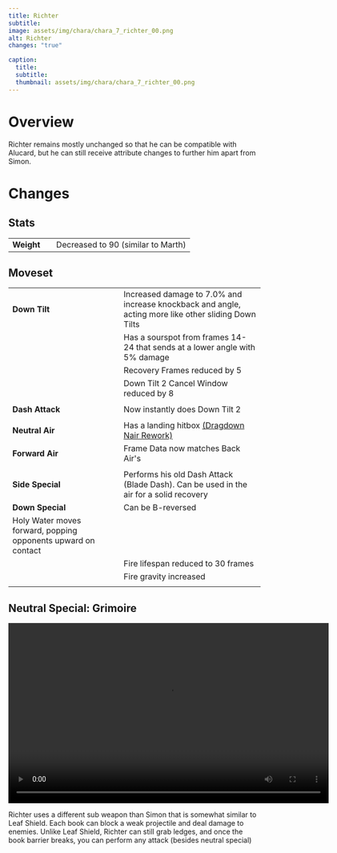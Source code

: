 ```yaml
---
title: Richter
subtitle: 
image: assets/img/chara/chara_7_richter_00.png
alt: Richter
changes: "true"

caption:
  title:
  subtitle: 
  thumbnail: assets/img/chara/chara_7_richter_00.png
---
```


# Overview 

Richter remains mostly unchanged so that he can be compatible with Alucard, but he can still receive attribute changes to further him apart from Simon.

# Changes

## Stats

| |  |  |
| :----------- | :-----: | ----------- |
| **Weight** | | Decreased to 90 (similar to Marth)  |

## Moveset

| |  |  |
| :----------- | :-----: | ----------- |
| **Down Tilt** | | Increased damage to 7.0% and increase knockback and angle, acting more like other sliding Down Tilts |
| | | Has a sourspot from frames 14-24 that sends at a lower angle with 5% damage |
| | | Recovery Frames reduced by 5 |
| | | Down Tilt 2 Cancel Window reduced by 8 |
|  |  |  |
| **Dash Attack** | | Now instantly does Down Tilt 2 |
|  |  |  |
| **Neutral Air** | | Has a landing hitbox [(Dragdown Nair Rework)](mechanics#Landing_Hits) |
| **Forward Air** | | Frame Data now matches Back Air's |
|  |  |  |
| **Side Special** | | Performs his old Dash Attack (Blade Dash). Can be used in the air for a solid recovery |
| **Down Special** | | Can be B-reversed |
Holy Water moves forward, popping opponents upward on contact |
| | | Fire lifespan reduced to 30 frames |
| | | Fire gravity increased |
|  |  |  |

## Neutral Special: Grimoire
<video src="https://csharpm7.github.io/Ultimate14/assets/img/videos/richter_specialn.mp4" width="640" height="360" controls></video>

Richter uses a different sub weapon than Simon that is somewhat similar to Leaf Shield. Each book can block a weak projectile and deal damage to enemies. Unlike Leaf Shield, Richter can still grab ledges, and once the book barrier breaks, you can perform any attack (besides neutral special)